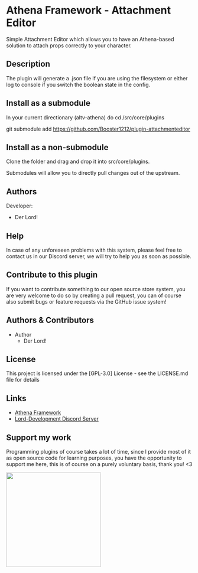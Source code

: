 # Athena Framework - Attachment Editor

Simple Attachment Editor which allows you to have an Athena-based solution to attach props correctly to your character.

## Description

The plugin will generate a .json file if you are using the filesystem or either log to console if you switch the boolean state in the config.

## Install as a submodule

In your current directionary (altv-athena) do cd /src/core/plugins

git submodule add https://github.com/Booster1212/plugin-attachmenteditor

## Install as a non-submodule

Clone the folder and drag and drop it into src/core/plugins.

Submodules will allow you to directly pull changes out of the upstream.

## Authors

Developer:

-   Der Lord!

## Help

In case of any unforeseen problems with this system, please feel free to contact us in our Discord server, we will try to help you as soon as possible.

## Contribute to this plugin

If you want to contribute something to our open source store system, you are very welcome to do so by creating a pull request, you can of course also submit bugs or feature requests via the GitHub issue system!

## Authors & Contributors

-   Author
    -   Der Lord!

## License

This project is licensed under the [GPL-3.0] License - see the LICENSE.md file for details

## Links

-   [Athena Framework](https://athenaframework.com/)
-   [Lord-Development Discord Server](https://discord.gg/zCqZ3XA7E3)

## Support my work

Programming plugins of course takes a lot of time, since I provide most of it as open source code for learning purposes, you have the opportunity to support me here, this is of course on a purely voluntary basis, thank you! <3

<p align="left">
 <a href="https://www.paypal.com/donate/?hosted_button_id=V7L7S57VACCQQ">
 <img src="https://raw.githubusercontent.com/andreostrovsky/donate-with-paypal/master/PNG/blue.png" style="width:256px"/>
